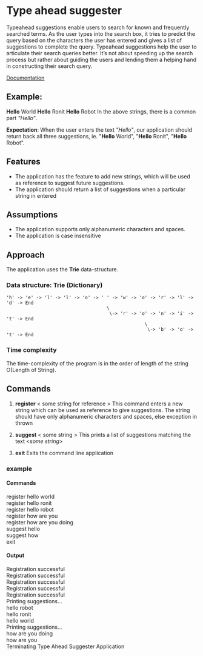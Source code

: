 # Type ahead suggester

Typeahead suggestions enable users to search for known and frequently searched terms. As the user types into the search box, it tries to predict the query based on the characters the user has entered and gives a list of suggestions to complete the query. Typeahead suggestions help the user to articulate their search queries better. It’s not about speeding up the search process but rather about guiding the users and lending them a helping hand in constructing their search query. 

[Documentation](https://docs.google.com/document/d/1NGVs2QgiqgrNyRPAmKuCFoYq-UaVKFarkPE85Cdn4VA/edit?usp=sharing)

## Example:
**Hello** World
**Hello** Ronit
**Hello** Robot
In the above strings, there is a common part *"Hello"*. 

**Expectation**:  When the user enters the text *"Hello"*, our application should return back all three suggestions, ie. "**Hello** World", "**Hello** Ronit", "**Hello** Robot".

## Features
- The application has the feature to add new strings, which will be used as reference to suggest future suggestions.
- The application should return a list of suggestions when a particular string in entered

## Assumptions
- The application supports only alphanumeric characters and spaces.
- The application is case insensitive

## Approach
The application uses the **Trie** data-structure. 

### Data structure: Trie (Dictionary)

```
'h' -> 'e' -> 'l' -> 'l' -> 'o' -> ' ' -> 'w' -> 'o' -> 'r' -> 'l' -> 'd' -> End 
                                     \
                                      \-> 'r' -> 'o' -> 'n' -> 'i' -> 't' -> End
                                                   \
                                                    \-> 'b' -> 'o' -> 't' -> End
```

### Time complexity
The time-complexity of the program is in the order of length of the string O(Length of String).

## Commands
1. **register** < some string for reference >
			This command enters a new string which can be used as reference to give suggestions. The string should have only alphanumeric characters and spaces, else exception in thrown

2. **suggest** < some string >
			This prints a list of suggestions matching the text <*some string*>
3. **exit**
			Exits the command line application

### example

#### Commands
register hello world  
register hello ronit  
register hello robot  
register how are you  
register how are you doing  
suggest hello  
suggest how  
exit

#### Output

Registration successful  
Registration successful  
Registration successful  
Registration successful  
Registration successful    
Printing suggestions...  
hello robot  
hello ronit  
hello world  
Printing suggestions...  
how are you doing  
how are you  
Terminating Type Ahead Suggester Application